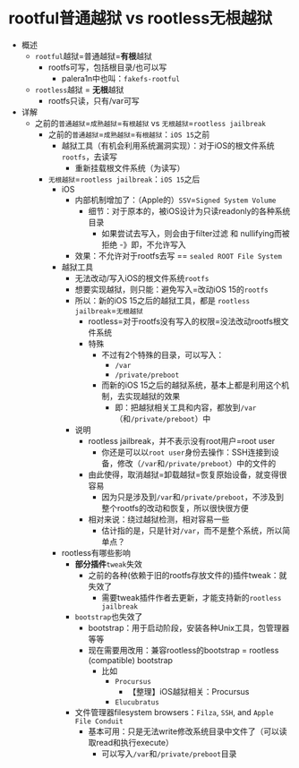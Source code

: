 # rootful普通越狱 vs rootless无根越狱

* 概述
  * `rootful`越狱=普通越狱=**有根**越狱
    * rootfs可写，包括根目录/也可以写
      * palera1n中也叫：`fakefs-rootful`
  * `rootless`越狱 = **无根**越狱
    * rootfs只读，只有/var可写
* 详解
  * 之前的`普通越狱`=`成熟越狱`=`有根越狱` vs `无根越狱`=`rootless jailbreak`
    * 之前的`普通越狱`=`成熟越狱`=`有根越狱`：`iOS 15`之前
      * 越狱工具（有机会利用系统漏洞实现）：对于iOS的根文件系统`rootfs`，去读写
        * 重新挂载根文件系统（为读写）
    * `无根越狱`=`rootless jailbreak`：`iOS 15`之后
      * iOS
        * 内部机制增加了：（Apple的）`SSV`=`Signed System Volume`
          * 细节：对于原本的，被iOS设计为只读readonly的各种系统目录
            * 如果尝试去写入，则会由于filter过滤 和 nullifying而被拒绝 -》即，不允许写入
        * 效果：不允许对于rootfs去写 == `sealed ROOT File System`
      * 越狱工具
        * 无法改动/写入iOS的根文件系统`rootfs`
        * 想要实现越狱，则只能：避免写入=改动iOS 15的`rootfs`
        * 所以：新的iOS 15之后的越狱工具，都是 `rootless jailbreak`=`无根越狱`
          * rootless=对于rootfs没有写入的权限=没法改动rootfs根文件系统
          * 特殊
            * 不过有2个特殊的目录，可以写入：
              * `/var`
              * `/private/preboot`
            * 而新的iOS 15之后的越狱系统，基本上都是利用这个机制，去实现越狱的效果
              * 即：把越狱相关工具和内容，都放到`/var`（和`/private/preboot`）中
        * 说明
          * rootless jailbreak，并不表示没有root用户=root user
            * 你还是可以以`root user`身份去操作：SSH连接到设备，修改（`/var`和`/private/preboot`）中的文件的
          * 由此使得，取消越狱=卸载越狱=恢复原始设备，就变得很容易
            * 因为只是涉及到`/var`和`/private/preboot`，不涉及到整个rootfs的改动和恢复，所以很快很方便
          * 相对来说：绕过越狱检测，相对容易一些
            * 估计指的是，只是针对`/var`，而不是整个系统，所以简单点？
      * rootless有哪些影响
        * **部分插件**`tweak`失效
          * 之前的各种(依赖于旧的rootfs存放文件的)插件tweak：就失效了
            * 需要tweak插件作者去更新，才能支持新的`rootless jailbreak`
        * `bootstrap`也失效了
          * bootstrap：用于启动阶段，安装各种Unix工具，包管理器等等
          * 现在需要用改用：兼容rootless的bootstrap = rootless (compatible) bootstrap
            * 比如
              * `Procursus`
                * 【整理】iOS越狱相关：Procursus
              * `Elucubratus`
        * 文件管理器filesystem browsers：`Filza`, `SSH`, and `Apple File Conduit`
          * 基本可用：只是无法write修改系统目录中文件了（可以读取read和执行execute）
            * 可以写入`/var`和`/private/preboot`目录
